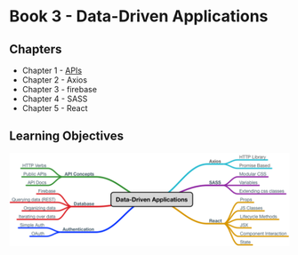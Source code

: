 # Book 3 - Data-Driven Applications

## Chapters
* Chapter 1 - [APIs](https://github.com/nss-nightclass-projects/Night-Class-Resources/blob/master/book-3-data-driven-applications/chapters/APIs.md)
* Chapter 2 - Axios
* Chapter 3 - firebase
* Chapter 4 - SASS
* Chapter 5 - React


## Learning Objectives
![data-driven-apps](./images/data_driven_applications.png)
